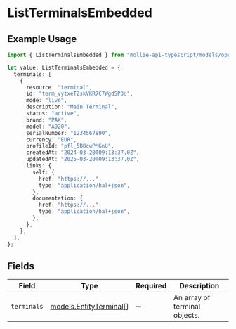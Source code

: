 # ListTerminalsEmbedded

## Example Usage

```typescript
import { ListTerminalsEmbedded } from "mollie-api-typescript/models/operations";

let value: ListTerminalsEmbedded = {
  terminals: [
    {
      resource: "terminal",
      id: "term_vytxeTZskVKR7C7WgdSP3d",
      mode: "live",
      description: "Main Terminal",
      status: "active",
      brand: "PAX",
      model: "A920",
      serialNumber: "1234567890",
      currency: "EUR",
      profileId: "pfl_5B8cwPMGnU",
      createdAt: "2024-03-20T09:13:37.0Z",
      updatedAt: "2025-03-20T09:13:37.0Z",
      links: {
        self: {
          href: "https://...",
          type: "application/hal+json",
        },
        documentation: {
          href: "https://...",
          type: "application/hal+json",
        },
      },
    },
  ],
};
```

## Fields

| Field                                                     | Type                                                      | Required                                                  | Description                                               |
| --------------------------------------------------------- | --------------------------------------------------------- | --------------------------------------------------------- | --------------------------------------------------------- |
| `terminals`                                               | [models.EntityTerminal](../../models/entityterminal.md)[] | :heavy_minus_sign:                                        | An array of terminal objects.                             |